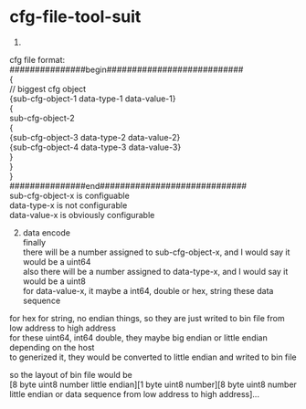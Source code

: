 # cfg-file-tool-suit  
1)  
cfg file format:  
###############begin###########################  
{  
// biggest cfg object  
    {sub-cfg-object-1 data-type-1 data-value-1}  
    {  
        sub-cfg-object-2  
        {  
          {sub-cfg-object-3 data-type-2 data-value-2}  
          {sub-cfg-object-4 data-type-3 data-value-3}  
        }  
    }  
}  
###############end#############################  
sub-cfg-object-x is configuable  
data-type-x is not configurable  
data-value-x is obviously configurable
  
2) data encode  
finally   
there will be a number assigned to sub-cfg-object-x, and I would say it would be a uint64  
also there will be a number assigned to data-type-x, and I would say it would be a uint8  
for data-value-x, it maybe a int64, double or hex, string these data sequence  
  
for hex for string, no endian things, so they are just writed to bin file from low address to high address  
for these uint64, int64 double, they maybe big endian or little endian depending on the host  
to generized it, they would be converted to little endian and writed to bin file  
  
so the layout of bin file would be  
[8 byte uint8 number little endian][1 byte uint8 number][8 byte uint8 number little endian or data sequence from low address to high address]...  
